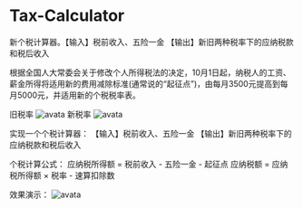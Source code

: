 # Tax-Calculator
新个税计算器。【输入】税前收入、五险一金 【输出】新旧两种税率下的应纳税款和税后收入

根据全国人大常委会关于修改个人所得税法的决定，10月1日起，纳税人的工资、薪金所得将适用新的费用减除标准(通常说的“起征点”)，由每月3500元提高到每月5000元，并适用新的个税税率表。

旧税率
![avata](https://mmbiz.qpic.cn/mmbiz_png/icic13vic5h8JGGv2iaEaibcQib6P1rqEEOs87Sk6tFMqwu0hQSkBGk6MKb03KxLLRdqhcKDiclOeMqVBkXbM0q4nTAhA/640?wx_fmt=png&tp=webp&wxfrom=5&wx_lazy=1&wx_co=1)
新税率
![avata](https://mmbiz.qpic.cn/mmbiz_png/icic13vic5h8JGGv2iaEaibcQib6P1rqEEOs87taxSjNTCXyVk0FZNicq3TP7MEEmW1B6dvQuYdLRiaK6dvZtE7r0sj5Uw/640?wx_fmt=png&tp=webp&wxfrom=5&wx_lazy=1&wx_co=1)

实现一个个税计算器：
【输入】税前收入、五险一金
【输出】新旧两种税率下的应纳税款和税后收入

个税计算公式：
应纳税所得额 = 税前收入 - 五险一金 - 起征点
应纳税额 = 应纳税所得额 × 税率 - 速算扣除数

效果演示：
![avata](https://mmbiz.qpic.cn/mmbiz_png/icic13vic5h8JGGv2iaEaibcQib6P1rqEEOs87lkKbcDia1bSp2LU5s1G7iabTY5uZQoHXVYkqCyRr7oZ2P6LnzvbwpmPQ/640?wx_fmt=png&tp=webp&wxfrom=5&wx_lazy=1&wx_co=1)
